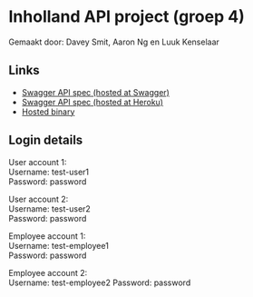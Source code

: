 # Inholland API project (groep 4)
Gemaakt door: Davey Smit, Aaron Ng en Luuk Kenselaar

## Links
- [Swagger API spec (hosted at Swagger)](https://app.swaggerhub.com/apis/groep4API/bank-api/1.1.6-oas3)
- [Swagger API spec (hosted at Heroku)](https://inholland-api-project-groep4.herokuapp.com/swagger-ui/#/)
- [Hosted binary](https://inholland-api-project-groep4.herokuapp.com/api/)

## Login details
User account 1:  
Username: test-user1  
Password: password

User account 2:  
Username: test-user2  
Password: password

Employee account 1:  
Username: test-employee1  
Password: password

Employee account 2:  
Username: test-employee2 
Password: password
